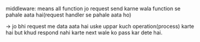 middleware: means all  function jo request send karne wala function se pahale aata hai(request handler se pahale aata ho)

-> jo bhi request me data aata hai uske uppar kuch operation(process) karte hai but khud respond nahi karte next wale ko pass kar dete hai.
<!-- ************************************************* -->
